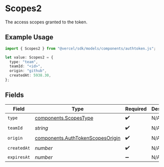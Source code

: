 # Scopes2

The access scopes granted to the token.

## Example Usage

```typescript
import { Scopes2 } from "@vercel/sdk/models/components/authtoken.js";

let value: Scopes2 = {
  type: "team",
  teamId: "<id>",
  origin: "github",
  createdAt: 5938.30,
};
```

## Fields

| Field                                                                                | Type                                                                                 | Required                                                                             | Description                                                                          |
| ------------------------------------------------------------------------------------ | ------------------------------------------------------------------------------------ | ------------------------------------------------------------------------------------ | ------------------------------------------------------------------------------------ |
| `type`                                                                               | [components.ScopesType](../../models/components/scopestype.md)                       | :heavy_check_mark:                                                                   | N/A                                                                                  |
| `teamId`                                                                             | *string*                                                                             | :heavy_check_mark:                                                                   | N/A                                                                                  |
| `origin`                                                                             | [components.AuthTokenScopesOrigin](../../models/components/authtokenscopesorigin.md) | :heavy_check_mark:                                                                   | N/A                                                                                  |
| `createdAt`                                                                          | *number*                                                                             | :heavy_check_mark:                                                                   | N/A                                                                                  |
| `expiresAt`                                                                          | *number*                                                                             | :heavy_minus_sign:                                                                   | N/A                                                                                  |